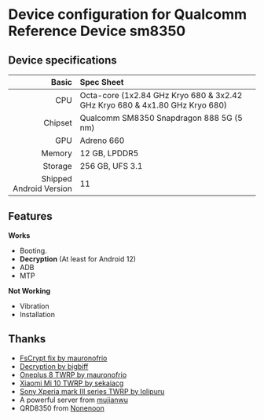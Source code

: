 Device configuration for Qualcomm Reference Device sm8350
=========================================

## Device specifications

Basic   | Spec Sheet
-------:|:-------------------------
CPU     | Octa-core (1x2.84 GHz Kryo 680 & 3x2.42 GHz Kryo 680 & 4x1.80 GHz Kryo 680)
Chipset | Qualcomm SM8350 Snapdragon 888 5G (5 nm)
GPU     | Adreno 660
Memory  | 12 GB, LPDDR5
Storage | 256 GB, UFS 3.1
Shipped Android Version | 11

## Features

**Works**

- Booting.
- **Decryption** (At least for Android 12)
- ADB
- MTP

**Not Working**
- Vibration
- Installation

## Thanks

- [FsCrypt fix by mauronofrio](https://github.com/mauronofrio/android_bootable_recovery)
- [Decryption by bigbiff](https://github.com/bigbiff/android_bootable_recovery)
- [Oneplus 8 TWRP by mauronofrio](https://github.com/mauronofrio/android_device_oneplus_instantnoodle_TWRP)
- [Xiaomi Mi 10 TWRP by sekaiacg](https://github.com/sekaiacg/android_device_xiaomi_umi_TWRP)
- [Sony Xperia mark III series TWRP by lolipuru](https://github.com/sonybasement/twrp_android_sony_pdx215)
- A powerful server from [mujianwu](https://github.com/mujianwu)
- QRD8350 from [Nonenoon](https://github.com/Nonenoon)
